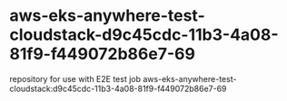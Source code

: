 # aws-eks-anywhere-test-cloudstack-d9c45cdc-11b3-4a08-81f9-f449072b86e7-69
repository for use with E2E test job aws-eks-anywhere-test-cloudstack:d9c45cdc-11b3-4a08-81f9-f449072b86e7-69
